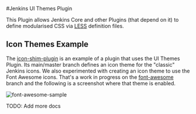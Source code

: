 #Jenkins UI Themes Plugin

This Plugin allows Jenkins Core and other Plugins (that depend on it) to define modularised CSS via
[LESS](http://lesscss.org/) definition files.

## Icon Themes Example
The [icon-shim-plugin](https://github.com/jenkinsci/icon-shim-plugin) is an example of a plugin that uses the UI Themes Plugin.
Its main/master branch defines an icon theme for the "classic" Jenkins icons.  We also experimented with creating an icon
theme to use the Font Awesome icons.  That's a work in progress on the [font-awesome](https://github.com/jenkinsci/icon-shim-plugin/tree/font-awesome)
branch and the following is a screenshot where that theme is enabled.

![font-awesome-sample](https://raw.githubusercontent.com/jenkinsci/icon-shim-plugin/font-awesome/plugin/src/main/webapp/less/icons/font-awesome/font-awesome-sample.png)

TODO: Add more docs